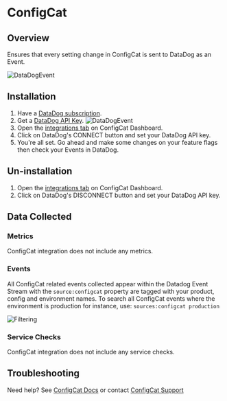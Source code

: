 # ConfigCat

## Overview

Ensures that every setting change in ConfigCat is sent to DataDog as an Event.

![DataDogEvent][3]

## Installation
1. Have a [DataDog subscription][8].
2. Get a [DataDog API Key][9].
![DataDogEvent][1] 
4. Open the [integrations tab][10] on ConfigCat Dashboard.
5. Click on DataDog's CONNECT button and set your DataDog API key.
6. You're all set. Go ahead and make some changes on your feature flags then check your Events in DataDog.


## Un-installation
1. Open the [integrations tab][10] on ConfigCat Dashboard.
2. Click on DataDog's DISCONNECT button and set your DataDog API key.

## Data Collected

### Metrics

ConfigCat integration does not include any metrics.

### Events

All ConfigCat related events collected appear within the Datadog Event Stream with the `source:configcat` property are  tagged with your product, config and environment names. To search all ConfigCat events where the environment is production for instance, use: `sources:configcat production`

![Filtering][4]

### Service Checks

ConfigCat integration does not include any service checks.

## Troubleshooting

Need help? See [ConfigCat Docs][6] or contact [ConfigCat Support][7]

[1]: https://raw.githubusercontent.com/DataDog/integrations-extras/master/configcat/assets/images/datadog_apikey.png
[3]: https://raw.githubusercontent.com/DataDog/integrations-extras/master/configcat/assets/images/datadog_event.png
[4]: https://raw.githubusercontent.com/DataDog/integrations-extras/master/configcat/assets/images/datadog_filtering.png
[6]: https://configcat.com/docs/integrations/datadog/
[7]: https://configcat.com/support
[8]: https://www.datadoghq.com
[9]: https://docs.datadoghq.com/account_management/api-app-keys/#api-keys
[10]: https://app.configcat.com/product/integrations